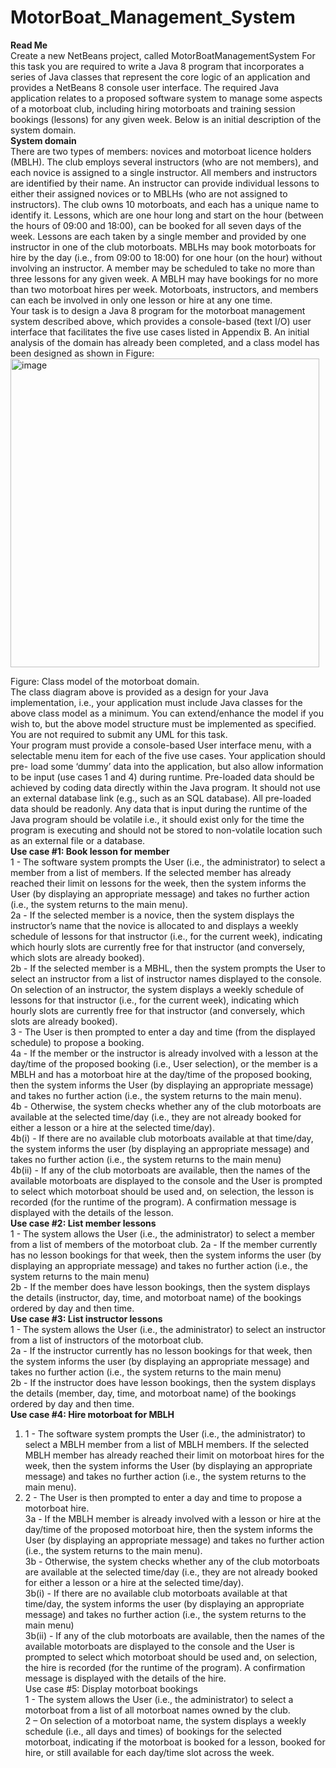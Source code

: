# MotorBoat_Management_System  
**Read Me**  
Create a new NetBeans project, called MotorBoatManagementSystem
For this task you are required to write a Java 8 program that incorporates a series of Java classes that represent the core logic of an application and provides a NetBeans 8 console user interface. The required Java application relates to a proposed software system to manage some aspects of a motorboat club, including hiring motorboats and training session bookings (lessons) for any given week. Below is an initial description of the system domain.   
**System domain**  
There are two types of members: novices and motorboat licence holders (MBLH). The club employs several instructors (who are not members), and each novice is assigned to a single instructor. All members and instructors are identified by their name. An instructor can provide individual lessons to either their assigned novices or to MBLHs (who are not assigned to instructors). The club owns 10 motorboats, and each has a unique name to identify it. Lessons, which are one hour long and start on the hour (between the hours of 09:00 and 18:00), can be booked for all seven days of the week. Lessons are each taken by a single member and provided by one instructor in one of the club motorboats. MBLHs may book motorboats for hire by the day (i.e., from 09:00 to 18:00) for one hour (on the hour) without involving an instructor. A member may be scheduled to take no more than three lessons for any given week. A MBLH may have bookings for no more than two motorboat hires per week. Motorboats, instructors, and members can each be involved in only one lesson or hire at any one time.   
Your task is to design a Java 8 program for the motorboat management system described above, which provides a console-based (text I/O) user interface that facilitates the five use cases listed in Appendix B. An initial analysis of the domain has already been completed, and a class model has been designed as shown in Figure:  
  <img width="494" alt="image" src="https://user-images.githubusercontent.com/91070350/177155558-31713e9c-87d0-442a-a940-568901327a6f.png">

Figure: Class model of the motorboat domain.    
The class diagram above is provided as a design for your Java implementation, i.e., your application must include Java classes for the above class model as a minimum. You can extend/enhance the model if you wish to, but the above model structure must be implemented as specified. You are not required to submit any UML for this task.  
Your program must provide a console-based User interface menu, with a selectable menu item for each of the five use cases. Your application should pre- load some ‘dummy’ data into the application, but also allow information to be input (use cases 1 and 4) during runtime. Pre-loaded data should be achieved by coding data directly within the Java program. It should not use an external database link (e.g., such as an SQL database). All pre-loaded data should be readonly. Any data that is input during the runtime of the Java program should be volatile i.e., it should exist only for the time the program is executing and should not be stored to non-volatile location such as an external file or a database.   
**Use case #1: Book lesson for member**   
1 - The software system prompts the User (i.e., the administrator) to select a member from a list of members. If the selected member has already reached their limit on lessons for the week, then the system informs the User (by displaying an appropriate message) and takes no further action (i.e., the system returns to the main menu).  
2a - If the selected member is a novice, then the system displays the instructor’s name that the novice is allocated to and displays a weekly schedule of lessons for that instructor (i.e., for the current week), indicating which hourly slots are currently free for that instructor (and conversely, which slots are already booked).   
2b - If the selected member is a MBHL, then the system prompts the User to select an instructor from a list of instructor names displayed to the console. On selection of an instructor, the system displays a weekly schedule of lessons for that instructor (i.e., for the current week), indicating which hourly slots are currently free for that instructor (and conversely, which slots are already booked).   
3 - The User is then prompted to enter a day and time (from the displayed schedule) to propose a booking.   
4a - If the member or the instructor is already involved with a lesson at the day/time of the proposed booking (i.e., User selection), or the member is a MBLH and has a motorboat hire at the day/time of the proposed booking, then the system informs the User (by displaying an appropriate message) and takes no further action (i.e., the system returns to the main menu).   
4b - Otherwise, the system checks whether any of the club motorboats are available at the selected time/day (i.e., they are not already booked for either a lesson or a hire at the selected time/day).  
4b(i) - If there are no available club motorboats available at that time/day, the system informs the user (by displaying an appropriate message) and takes no further action (i.e., the system returns to the main menu)   
4b(ii) - If any of the club motorboats are available, then the names of the available motorboats are displayed to the console and the User is prompted to select which motorboat should be used and, on selection, the lesson is recorded (for the runtime of the program). A confirmation message is displayed with the details of the lesson.  
**Use case #2: List member lessons**   
1 - The system allows the User (i.e., the administrator) to select a member from a list of members of the motorboat club. 
2a - If the member currently has no lesson bookings for that week, then the system informs the user (by displaying an appropriate message) and takes no further action (i.e., the system returns to the main menu)   
2b - If the member does have lesson bookings, then the system displays the details (instructor, day, time, and motorboat name) of the bookings ordered by day and then time.  
**Use case #3: List instructor lessons**  
1 - The system allows the User (i.e., the administrator) to select an instructor from a list of instructors of the motorboat club.  
2a - If the instructor currently has no lesson bookings for that week, then the system informs the user (by displaying an appropriate message) and takes no further action (i.e., the system returns to the main menu)   
2b - If the instructor does have lesson bookings, then the system displays the details (member, day, time, and motorboat name) of the bookings ordered by day and then time.   
**Use case #4: Hire motorboat for MBLH**   
1.	1  - The software system prompts the User (i.e., the administrator) to select a MBLH member from a list of MBLH members. If the selected MBLH member has already reached their limit on motorboat hires for the week, then the system informs the User (by displaying an appropriate message) and takes no further action (i.e., the system returns to the main menu).  
2.	2  - The User is then prompted to enter a day and time to propose a motorboat hire.   
3a - If the MBLH member is already involved with a lesson or hire at the day/time of the proposed motorboat hire, then the system informs the User (by displaying an appropriate message) and takes no further action (i.e., the system returns to the main menu).   
3b - Otherwise, the system checks whether any of the club motorboats are available at the selected time/day (i.e., they are not already booked for either a lesson or a hire at the selected time/day).   
3b(i) - If there are no available club motorboats available at that time/day, the system informs the user (by displaying an appropriate message) and takes no further action (i.e., the system returns to the main menu)   
3b(ii) - If any of the club motorboats are available, then the names of the available motorboats are displayed to the console and the User is prompted to select which motorboat should be used and, on selection, the hire is recorded (for the runtime of the program). A confirmation message is displayed with the details of the hire.   
Use case #5: Display motorboat bookings   
1 - The system allows the User (i.e., the administrator) to select a motorboat from a list of all motorboat names owned by the club.   
2 – On selection of a motorboat name, the system displays a weekly schedule (i.e., all days and times) of bookings for the selected motorboat, indicating if the motorboat is booked for a lesson, booked for hire, or still available for each day/time slot across the week.   



